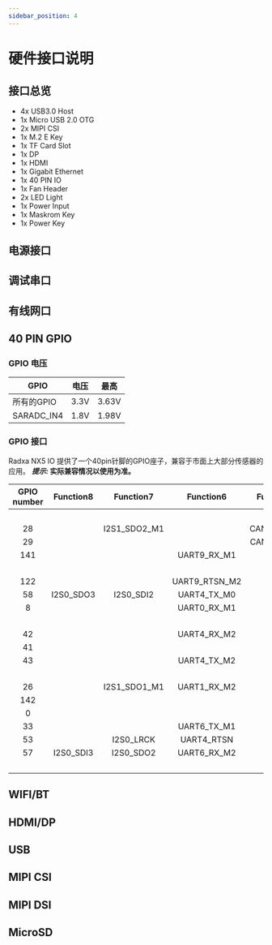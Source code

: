 ```yaml
---
sidebar_position: 4
---
```


# 硬件接口说明

## 接口总览

- 4x USB3.0 Host
- 1x Micro USB 2.0 OTG
- 2x MIPI CSI
- 1x M.2 E Key
- 1x TF Card Slot
- 1x DP
- 1x HDMI
- 1x Gigabit Ethernet
- 1x 40 PIN IO
- 1x Fan Header
- 2x LED Light
- 1x Power Input
- 1x Maskrom Key
- 1x Power Key

## 电源接口

## 调试串口

## 有线网口

## 40 PIN GPIO

### GPIO 电压

| GPIO       | 电压 | 最高  |
| ---------- | ---- | ----- |
| 所有的GPIO | 3.3V | 3.63V |
| SARADC_IN4 | 1.8V | 1.98V |

### GPIO 接口

Radxa NX5 IO 提供了一个40pin针脚的GPIO座子，兼容于市面上大部分传感器的应用。
**_提示:_ 实际兼容情况以使用为准。**

<div className='gpio_style'>

| GPIO number | Function8 |  Function7   |   Function6   | Function5  |  Function4   | Function3  |  Function2  | Function1 |               Pin#               |              Pin#               | Function1 |  Function2  |  Function3  |  Function4   | Function5 |                 Function6                 |  Function7   | Function8  | GPIO number |
| :---------: | :-------: | :----------: | :-----------: | :--------: | :----------: | :--------: | :---------: | :-------: | :------------------------------: | :-----------------------------: | :-------: | :---------: | :---------: | :----------: | :-------: | :---------------------------------------: | :----------: | :--------: | :---------: |
|             |           |              |               |            |              |            |             |   +3.3V   | <div className='yellow'>1</div>  |  <div className='red'>2</div>   |   +5.0V   |             |             |              |           |                                           |              |            |             |
|     28      |           | I2S1_SDO2_M1 |               | CAN2_RX_M1 | SPI3_CS0_M2  | PWM3_IR_M0 | I2C1_SCL_M2 | GPIO0_D4  |  <div className='green'>3</div>  |  <div className='red'>4</div>   |   +5.0V   |             |             |              |           |                                           |              |            |             |
|     29      |           |              |               | CAN2_TX_M1 | SPI3_CS1_M2  |            | I2C1_SDA_M2 | GPIO0_D5  |  <div className='green'>5</div>  | <div className='black'>6</div>  |    GND    |             |             |              |           |                                           |              |            |             |
|     141     |           |              |  UART9_RX_M1  |            | SPI3_MISO_M1 |  PWM12_M1  |             | GPIO1_C0  |  <div className='green'>7</div>  | <div className='green'>8</div>  | GPIO0_B5  | I2C1_SCL_M0 |             |              |           | <div className='orange'>UART2_TX_M0</div> | I2S1_MCLK_M1 |            |     13      |
|             |           |              |               |            |              |            |             |    GND    |  <div className='black'>9</div>  | <div className='green'>10</div> | GPIO0_B6  | I2C1_SDA_M0 |             |              |           | <div className='orange'>UART2_RX_M0</div> | I2S1_SCLK_M1 |            |     14      |
|     122     |           |              | UART9_RTSN_M2 |            | SPI0_MOSI_M3 |            | I2C7_SCL_M2 | GPIO3_D2  | <div className='green'>11</div>  | <div className='green'>12</div> | GPIO1_C3  | I2C6_SCL_M1 | PWM7_IR_M2  | SPI4_CS0_M0  |           |                UART3_CTSN                 |  I2S0_SCLK   |            |     51      |
|     58      | I2S0_SDO3 |  I2S0_SDI2   |  UART4_TX_M0  |            | SPI1_CLK_M2  |  PWM0_M1   | I2C1_SCL_M4 | GPIO1_D2  | <div className='green'>13</div>  | <div className='black'>14</div> |    GND    |             |             |              |           |                                           |              |            |             |
|      8      |           |              |  UART0_RX_M1  |            | SPI2_CS1_M2  |            | I2C1_SCL_M1 | GPIO0_B0  | <div className='green'>15</div>  | <div className='green'>16</div> | GPIO1_D5  |             |             | SPI1_CS1_M2  |           |                                           |  I2S0_SDI1   |            |     61      |
|             |           |              |               |            |              |            |             |   +3.3V   | <div className='yellow'>17</div> | <div className='green'>18</div> | GPIO1_D3  | I2C1_SDA_M4 |   PWM1_M1   | SPI1_CS0_M2  |           |                UART4_RX_M0                |              |            |     59      |
|     42      |           |              |  UART4_RX_M2  |            | SPI0_MOSI_M2 |            |             | GPIO1_B2  | <div className='green'>19</div>  | <div className='black'>20</div> |    GND    |             |             |              |           |                                           |              |            |             |
|     41      |           |              |               |            | SPI0_MISO_M2 |            |             | GPIO1_B1  | <div className='green'>21</div>  | <div className='green'>22</div> | GPIO1_D0  | I2C7_SCL_M0 |             | SPI1_MISO_M2 |           |                UART6_TX_M2                |  I2S0_SDO1   |            |     56      |
|     43      |           |              |  UART4_TX_M2  |            | SPI0_CLK_M2  |            |             | GPIO1_B3  | <div className='green'>23</div>  | <div className='green'>24</div> | GPIO1_B4  |             |             | SPI0_CS0_M2  |           |                UART7_RX_M2                |              |            |     44      |
|             |           |              |               |            |              |            |             |    GND    | <div className='black'>25</div>  | <div className='green'>26</div> | GPIO1_B5  |             |             | SPI0_CS1_M2  |           |                UART7_TX_M2                |              |            |     45      |
|     26      |           | I2S1_SDO1_M1 |  UART1_RX_M2  |            | SPI3_MOSI_M2 |            | I2C0_SDA_M2 | GPIO0_D2  |  <div className='blue'>27</div>  | <div className='blue'>28</div>  | GPIO0_D1  | I2C0_SCL_M2 |             | SPI0_CS0_M0  |           |                UART1_TX_M2                | I2S1_SDO0_M1 | UART0_CTSN |     25      |
|     142     |           |              |               |            | SPI3_MOSI_M1 |  PWM13_M1  | I2C5_SCL_M1 | GPIO4_B6  | <div className='green'>29</div>  | <div className='black'>30</div> |    GND    |             |             |              |           |                                           |              |            |             |
|      0      |           |              |               |            |              |            |             | GPIO0_A0  | <div className='green'>31</div>  | <div className='green'>32</div> | GPIO4_B3  | I2C7_SDA_M3 | PWM15_IR_M1 |              |           |               UART8_CTSN_M0               | I2S1_SDO2_M0 |            |     139     |
|     33      |           |              |  UART6_TX_M1  |            | SPI4_MOSI_M2 |            | I2C2_SCL_M4 | GPIO1_A1  | <div className='green'>33</div>  | <div className='black'>34</div> |    GND    |             |             |              |           |                                           |              |            |             |
|     53      |           |  I2S0_LRCK   |  UART4_RTSN   |            |              |            | I2C2_SCL_M3 | GPIO1_C5  | <div className='green'>35</div>  | <div className='green'>36</div> | GPIO3_D3  | I2C7_SDA_M2 |  PWM10_M2   | SPI0_CLK_M3  |           |                                           |              |            |     123     |
|     57      | I2S0_SDI3 |  I2S0_SDO2   |  UART6_RX_M2  |            | SPI1_MOSI_M2 |            | I2C7_SDA_M0 | GPIO1_D1  | <div className='green'>37</div>  | <div className='green'>38</div> | GPIO1_D4  |             |             |              |           |                                           |  I2S0_SDI0   |            |     60      |
|             |           |              |               |            |              |            |             |    GND    | <div className='black'>39</div>  | <div className='green'>40</div> | GPIO1_C7  | I2C4_SCL_M4 |             |              |           |                UART4_CTSN                 |  I2S0_SDO0   |            |     55      |

</div>

## WIFI/BT

## HDMI/DP

## USB

## MIPI CSI

## MIPI DSI

## MicroSD
